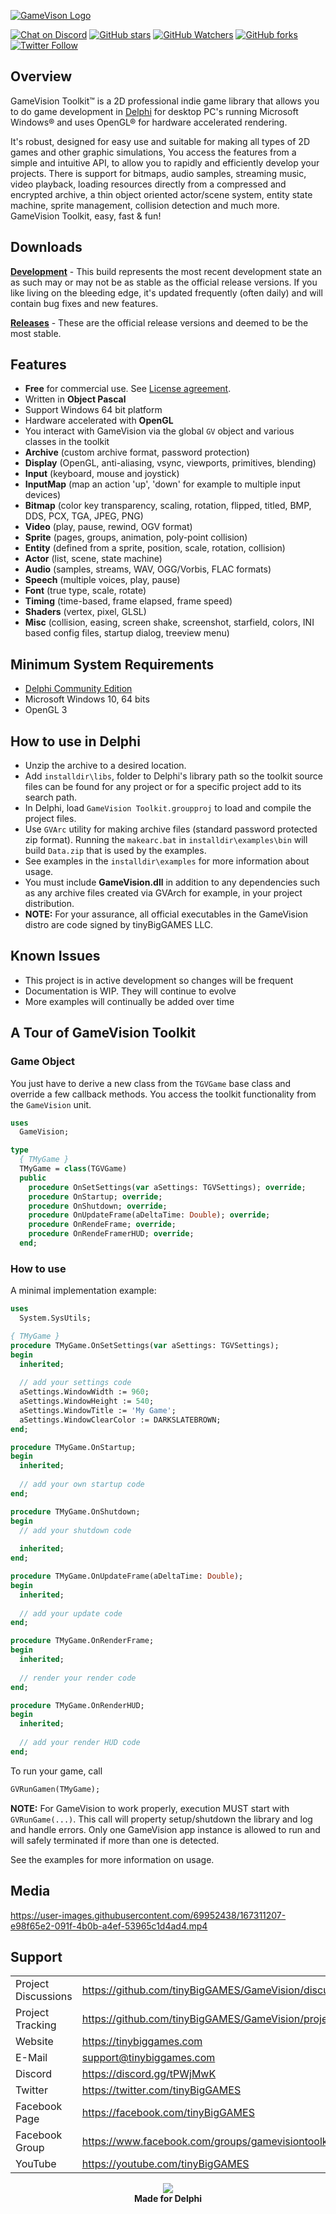 <a href="https://tinybiggames.com" target="_blank">![GameVison Logo](media/logo.png)</a>

[![Chat on Discord](https://img.shields.io/discord/754884471324672040.svg?logo=discord)](https://discord.gg/tPWjMwK) [![GitHub stars](https://img.shields.io/github/stars/tinyBigGAMES/GameVision?style=social)](https://github.com/tinyBigGAMES/GameVision/stargazers) [![GitHub Watchers](https://img.shields.io/github/watchers/tinyBigGAMES/GameVision?style=social)](https://github.com/tinyBigGAMES/GameVision/network/members) [![GitHub forks](https://img.shields.io/github/forks/tinyBigGAMES/GameVision?style=social)](https://github.com/tinyBigGAMES/GameVision/network/members)
[![Twitter Follow](https://img.shields.io/twitter/follow/tinyBigGAMES?style=social)](https://twitter.com/tinyBigGAMES)

## Overview
GameVision Toolkit&trade; is a 2D professional indie game library that allows you to do game development in <a href="https://www.embarcadero.com/products/delphi" target="_blank">Delphi</a> for desktop PC's running Microsoft Windows® and uses OpenGL® for hardware accelerated rendering.

It's robust, designed for easy use and suitable for making all types of 2D games and other graphic simulations, You access the features from a simple and intuitive API, to allow you to rapidly and efficiently develop your projects. There is support for bitmaps, audio samples, streaming music, video playback, loading resources directly from a compressed and encrypted archive, a thin object oriented actor/scene system, entity state machine, sprite management, collision detection and much more. GameVision Toolkit, easy, fast & fun!

## Downloads
<a href="https://github.com/tinyBigGAMES/GameVision/archive/refs/heads/main.zip" target="_blank">**Development**</a> - This build represents the most recent development state an as such may or may not be as stable as the official release versions. If you like living on the bleeding edge, it's updated frequently (often daily) and will contain bug fixes and new features.

<a href="https://github.com/tinyBigGAMES/GameVision/releases" target="_blank">**Releases**</a> - These are the official release versions and deemed to be the most stable.

## Features
- **Free** for commercial use. See <a href="https://github.com/tinyBigGAMES/GameVision/blob/main/LICENSE" target="_blank">License agreement</a>.
- Written in **Object Pascal**
- Support Windows 64 bit platform
- Hardware accelerated with **OpenGL**
- You interact with GameVision via the global `GV` object and various classes in the toolkit
- **Archive** (custom archive format, password protection)
- **Display** (OpenGL, anti-aliasing, vsync, viewports, primitives, blending)
- **Input** (keyboard, mouse and joystick)
- **InputMap** (map an action 'up', 'down' for example to multiple input devices)
- **Bitmap** (color key transparency, scaling, rotation, flipped, titled,  BMP, DDS, PCX, TGA, JPEG, PNG)
- **Video** (play, pause, rewind, OGV format)
- **Sprite** (pages, groups, animation, poly-point collision)
- **Entity** (defined from a sprite, position, scale, rotation, collision)
- **Actor** (list, scene, state machine)
- **Audio** (samples, streams, WAV, OGG/Vorbis, FLAC formats)
- **Speech** (multiple voices, play, pause)
- **Font** (true type, scale, rotate)
- **Timing** (time-based, frame elapsed, frame speed)
- **Shaders** (vertex, pixel, GLSL)
- **Misc** (collision, easing, screen shake, screenshot, starfield, colors, INI based config files, startup dialog, treeview menu)

## Minimum System Requirements
- <a href="https://www.embarcadero.com/products/delphi/starter" target="_blank">Delphi Community Edition</a>
- Microsoft Windows 10, 64 bits
- OpenGL 3

## How to use in Delphi
- Unzip the archive to a desired location.
- Add `installdir\libs`, folder to Delphi's library path so the toolkit source files can be found for any project or for a specific project add to its search path.
- In Delphi, load `GameVision Toolkit.groupproj` to load and compile the project files.
- Use `GVArc` utility for making archive files (standard password protected zip format). Running the `makearc.bat` in `installdir\examples\bin` will build `Data.zip` that is used by the examples.
- See examples in the `installdir\examples` for more information about usage.
- You must include **GameVision.dll** in addition to any dependencies such as any archive files created via GVArch for example, in your project distribution.
- **NOTE:** For your assurance, all official executables in the GameVision distro are code signed by tinyBigGAMES LLC. 

## Known Issues
- This project is in active development so changes will be frequent 
- Documentation is WIP. They will continue to evolve
- More examples will continually be added over time

## A Tour of GameVision Toolkit
### Game Object
You just have to derive a new class from the `TGVGame` base class and override a few callback methods. You access the toolkit functionality from the `GameVision` unit.
```pascal
uses
  GameVision;

type
  { TMyGame }
  TMyGame = class(TGVGame)
  public
    procedure OnSetSettings(var aSettings: TGVSettings); override;
    procedure OnStartup; override;
    procedure OnShutdown; override;
    procedure OnUpdateFrame(aDeltaTime: Double); override;
    procedure OnRendeFrame; override;
    procedure OnRendeFramerHUD; override;
  end;
```
### How to use
A minimal implementation example:
```pascal
uses
  System.SysUtils;

{ TMyGame }
procedure TMyGame.OnSetSettings(var aSettings: TGVSettings);
begin
  inherited;
  
  // add your settings code  
  aSettings.WindowWidth := 960;
  aSettings.WindowHeight := 540;
  aSettings.WindowTitle := 'My Game';
  aSettings.WindowClearColor := DARKSLATEBROWN;  
end;

procedure TMyGame.OnStartup;
begin
  inherited;
  
  // add your own startup code
end;

procedure TMyGame.OnShutdown;
begin
  // add your shutdown code
  
  inherited;
end;

procedure TMyGame.OnUpdateFrame(aDeltaTime: Double);
begin
  inherited;
  
  // add your update code
end;

procedure TMyGame.OnRenderFrame;
begin
  inherited;
  
  // render your render code
end;

procedure TMyGame.OnRenderHUD;
begin
  inherited;
  
  // add your render HUD code 
end;
```
To run your game, call
```pascal
GVRunGamen(TMyGame);
```
**NOTE:** For GameVision to work properly, execution MUST start with `GVRunGame(...)`. This call will property setup/shutdown the library and log and handle errors. Only one GameVision app instance is allowed to run and will safely terminated if more than one is detected.

See the examples for more information on usage.

## Media

https://user-images.githubusercontent.com/69952438/167311207-e98f65e2-091f-4b0b-a4ef-53965c1d4ad4.mp4


## Support
<table>
<tbody>
	<tr>
		<td>Project Discussions</td>
		<td><a href="https://github.com/tinyBigGAMES/GameVision/discussions">https://github.com/tinyBigGAMES/GameVision/discussions</a></td>
	</tr>
	<tr>
		<td>Project Tracking</td>
		<td><a href="https://github.com/tinyBigGAMES/GameVision/projects">https://github.com/tinyBigGAMES/GameVision/projects</a></td>
	</tr>	
	<tr>
		<td>Website</td>
		<td><a href="https://tinybiggames.com">https://tinybiggames.com</a></td>
	</tr>
	<tr>
		<td>E-Mail</td>
		<td><a href="mailto:support@tinybiggames.com">support@tinybiggames.com</a></td>
	</tr>
	<tr>
		<td>Discord</td>
		<td><a href="https://discord.gg/tPWjMwK">https://discord.gg/tPWjMwK</a></td>
	</tr>
	<tr>
		<td>Twitter</td>
		<td><a href="https://twitter.com/tinyBigGAMES">https://twitter.com/tinyBigGAMES</a></td>
	</tr>
	<tr>
		<td>Facebook Page</td>
		<td><a href="https://facebook.com/tinyBigGAMES">https://facebook.com/tinyBigGAMES</a></td>
	</tr>
	<tr>
		<td>Facebook Group</td>
		<td><a href="https://www.facebook.com/groups/gamevisiontoolkit">https://www.facebook.com/groups/gamevisiontoolkit</a></td>
	</tr>		
	<tr>
		<td>YouTube</td>
		<td><a href="https://vimeo.com/tinyBigGAMES">https://youtube.com/tinyBigGAMES</a></td>
	</tr>
</tbody>
</table>

<p align="center">
 <a href="https://www.embarcadero.com/products/delphi" target="_blank"><img src="media/delphi.png"></a><br/>
 <b>Made for Delphi</b>
</p>


